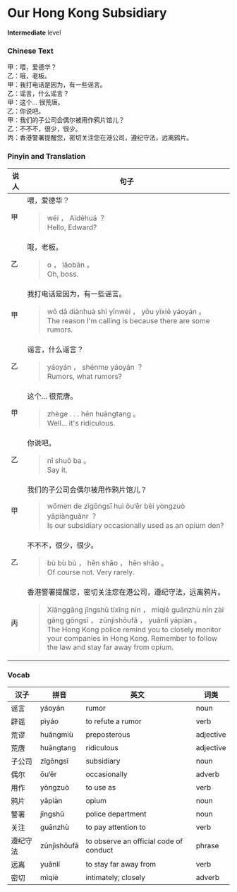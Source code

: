 # Our Hong Kong Subsidiary
**Intermediate** level
### Chinese Text
甲：喂，爱德华？<br />乙：哦，老板。<br />甲：我打电话是因为，有一些谣言。<br />乙：谣言，什么谣言？<br />甲：这个... 很荒唐。<br />乙：你说吧。<br />甲：我们的子公司会偶尔被用作鸦片馆儿？<br />乙：不不不，很少，很少。<br />丙：香港警署提醒您，密切关注您在港公司，遵纪守法，远离鸦片。

### Pinyin and Translation
|说人|句子|
|----|----|
|甲|喂，爱德华？<blockquote>wéi ， Aìdéhuá ？<br />Hello, Edward?</blockquote>|
|乙|哦，老板。<blockquote>o ， lǎobǎn 。<br />Oh, boss.</blockquote>|
|甲|我打电话是因为，有一些谣言。<blockquote>wǒ dǎ diànhuà shì yīnwèi ， yǒu yīxiē yáoyán 。<br />The reason I'm calling is because there are some rumors.</blockquote>|
|乙|谣言，什么谣言？<blockquote>yáoyán ， shénme yáoyán ？<br />Rumors, what rumors?</blockquote>|
|甲|这个... 很荒唐。<blockquote>zhège . . .  hěn huāngtang 。<br />Well... it's ridiculous.</blockquote>|
|乙|你说吧。<blockquote>nǐ shuō ba 。<br />Say it.</blockquote>|
|甲|我们的子公司会偶尔被用作鸦片馆儿？<blockquote>wǒmen de zǐgōngsī huì ǒu‘ěr bèi yòngzuò yāpiànguǎnr ？<br />Is our subsidiary occasionally used as an opium den?</blockquote>|
|乙|不不不，很少，很少。<blockquote>bù bù bù ， hěn shǎo ， hěn shǎo 。<br />Of course not. Very rarely.</blockquote>|
|丙|香港警署提醒您，密切关注您在港公司，遵纪守法，远离鸦片。<blockquote>Xiānggǎng jǐngshǔ tíxǐng nín ， mìqiè guānzhù nín zài gǎng gōngsī ， zūnjìshǒufǎ ， yuǎnlí yāpiàn 。<br />The Hong Kong police remind you to closely monitor your companies in Hong Kong. Remember to follow the law and stay far away from opium.</blockquote>|
### Vocab
|汉子|拼音|英文|词类|
|----|----|----|----|
|谣言|yáoyán|rumor|noun|
|辟谣|pìyáo|to refute a rumor|verb|
|荒谬|huāngmiù|preposterous|adjective|
|荒唐|huāngtang|ridiculous|adjective|
|子公司|zǐgōngsī|subsidiary|noun|
|偶尔|ǒu‘ěr|occasionally|adverb|
|用作|yòngzuò|to use as|verb|
|鸦片|yāpiàn|opium|noun|
|警署|jǐngshǔ|police department|noun|
|关注|guānzhù|to pay attention to|verb|
|遵纪守法|zūnjìshǒufǎ|to observe an official code of conduct|phrase|
|远离|yuǎnlí|to stay far away from|verb|
|密切|mìqiè|intimately; closely|adverb|